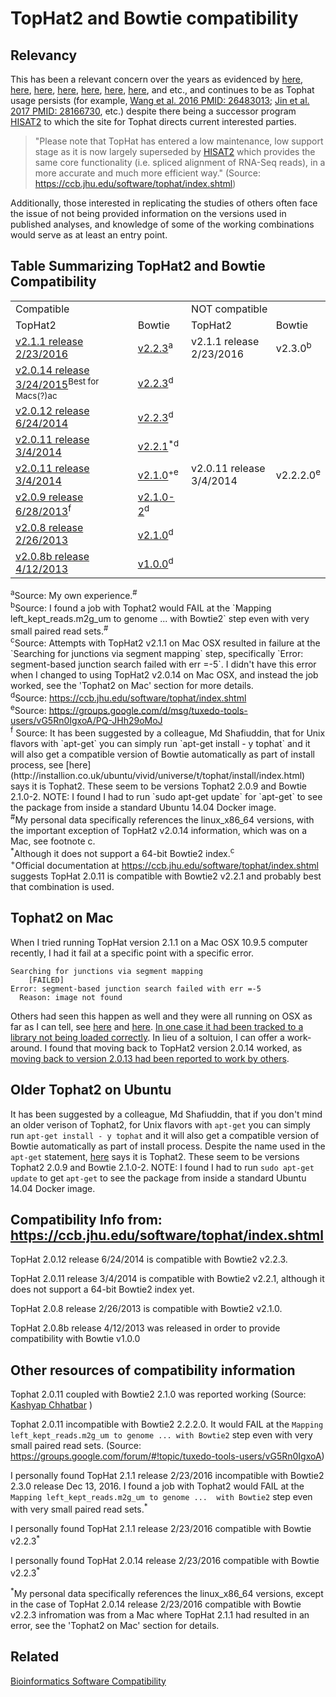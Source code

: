 TopHat2 and Bowtie compatibility
=================================


Relevancy
---------

This has been a relevant concern over the years as evidenced by [here](https://www.biostars.org/p/154060/), [here](http://genomebio.org/not-having-fun-with-tophat/), [here](http://seqanswers.com/forums/showthread.php?t=41254), [here](https://groups.google.com/forum/#!topic/tuxedo-tools-users/vG5Rn0IgxoA), [here](https://www.biostars.org/p/132408/), [here](https://ccb.jhu.edu/software/tophat/index.shtml), [here](http://seqanswers.com/forums/showthread.php?t=24676), and etc., and continues to be as Tophat usage persists (for example, [Wang et al. 2016 PMID: 26483013](https://www.ncbi.nlm.nih.gov/pubmed/26483013); [Jin et al. 2017 PMID: 28166730](https://www.ncbi.nlm.nih.gov/pubmed/28166730), etc.) despite there being a successor program [HISAT2](http://ccb.jhu.edu/software/hisat2/index.shtml) to which the site for Tophat directs current interested parties.

> "Please note that TopHat has entered a low maintenance, low support stage as it is now largely superseded by [HISAT2](http://ccb.jhu.edu/software/hisat2/index.shtml) which provides the same core functionality (i.e. spliced alignment of RNA-Seq reads), in a more accurate and much more efficient way." (Source: https://ccb.jhu.edu/software/tophat/index.shtml)

 Additionally, those interested in replicating the studies of others often face the issue of not being provided information on the versions used in published analyses, and knowledge of some of the working combinations would serve as at least an entry point.




Table Summarizing TopHat2 and Bowtie Compatibility
---------------------------------------------------

<table>
  <tr>
    <td colspan="2">Compatible</td>
    <td colspan="2">NOT compatible</td>
  </tr>
  <tr>
    <td>TopHat2</td>
    <td>Bowtie</td>
    <td>TopHat2</td>
    <td>Bowtie</td>
  </tr>
  <tr>
    <td><a href="http://ccb.jhu.edu/software/tophat/downloads/tophat-2.1.1.Linux_x86_64.tar.gz">v2.1.1 release 2/23/2016</a></td>
    <td><a href="http://sourceforge.net/projects/bowtie-bio/files/bowtie2/2.2.3/bowtie2-2.2.3-linux-x86_64.zip">v2.2.3</a><sup>a</sup></td>
    <td>v2.1.1 release 2/23/2016</td>
    <td>v2.3.0<sup>b</sup></td>
  </tr>
  <tr>
    <td><a href="http://ccb.jhu.edu/software/tophat/downloads/tophat-2.0.12.Linux_x86_64.tar.gz">v2.0.14 release 3/24/2015</a><sup>Best for Macs(?)</sup><sup>a</sup><sup>c</sup></td>
    <td><a href="http://sourceforge.net/projects/bowtie-bio/files/bowtie2/2.2.3/bowtie2-2.2.3-linux-x86_64.zip">v2.2.3</a><sup>d</sup></td>
    <td> </td>
    <td> </td>
  </tr>
  <tr>
    <td><a href="http://ccb.jhu.edu/software/tophat/downloads/tophat-2.0.12.Linux_x86_64.tar.gz">v2.0.12 release 6/24/2014</a></td>
    <td><a href="http://sourceforge.net/projects/bowtie-bio/files/bowtie2/2.2.3/bowtie2-2.2.3-linux-x86_64.zip">v2.2.3</a><sup>d</sup></td>
    <td> </td>
    <td> </td>
  </tr>
  <tr>
    <td><a href="http://ccb.jhu.edu/software/tophat/downloads/tophat-2.0.11.Linux_x86_64.tar.gz">v2.0.11 release 3/4/2014</a></td>
    <td><a href="http://sourceforge.net/projects/bowtie-bio/files/bowtie2/2.2.1/bowtie2-2.2.1-linux-x86_64.zip">v2.2.1</a><sup>*</sup><sup>d</sup></td>
    <td> </td>
    <td> </td>
  </tr>
  <tr>
    <td><a href="http://ccb.jhu.edu/software/tophat/downloads/tophat-2.0.11.Linux_x86_64.tar.gz">v2.0.11 release 3/4/2014</a></td>
    <td><a href="http://sourceforge.net/projects/bowtie-bio/files/bowtie2/2.1.0/bowtie2-2.1.0-linux-x86_64.zip">v2.1.0</a><sup>+</sup><sup>e</sup></td>
    <td>v2.0.11 release 3/4/2014</td>
    <td>v2.2.2.0<sup>e</sup></td>
  </tr>
  <tr>
    <td><a href="http://ccb.jhu.edu/software/tophat/downloads/tophat-2.0.9.Linux_x86_64.tar.gz">v2.0.9 release 6/28/2013</a><sup>f</sup></td>
    <td><a href="http://sourceforge.net/projects/bowtie-bio/files/bowtie2/2.1.0/bowtie2-2.1.0-linux-x86_64.zip">v2.1.0-2</a><sup>d</sup></td>
    <td> </td>
    <td> </td>
  </tr>
   <tr>
    <td><a href="http://ccb.jhu.edu/software/tophat/downloads/tophat-2.0.8.Linux_x86_64.tar.gz">v2.0.8 release 2/26/2013</a></td>
    <td><a href="http://sourceforge.net/projects/bowtie-bio/files/bowtie2/2.1.0/bowtie2-2.1.0-linux-x86_64.zip">v2.1.0</a><sup>d</sup></td>
    <td> </td>
    <td> </td>
  </tr>
  <tr>
    <td><a href="http://ccb.jhu.edu/software/tophat/downloads/tophat-2.0.8b.Linux_x86_64.tar.gz">v2.0.8b release 4/12/2013</a></td>
    <td><a href="https://sourceforge.net/projects/bowtie-bio/files/bowtie/1.0.0/bowtie-1.0.0-linux-x86_64.zip">v1.0.0</a><sup>d</sup></td>
    <td> </td>
    <td> </td>
  </tr>

</table>
<sup>a</sup>Source: My own experience.<sup>#</sup></br>  
<sup>b</sup>Source: I found a job with Tophat2 would FAIL at the `Mapping left_kept_reads.m2g_um to genome ...  with Bowtie2` step even with very small paired read sets.<sup>#</sup></br>  
<sup>c</sup>Source: Attempts with TopHat2 v2.1.1 on Mac OSX resulted in failure at the `Searching for junctions via segment mapping` step, specifically `Error: segment-based junction search failed with err =-5`. I didn't have this error when I changed to using TopHat2 v2.0.14 on Mac OSX, and instead the job worked, see the 'Tophat2 on Mac' section for more details.</a></br>  
<sup>d</sup>Source: <a href="https://ccb.jhu.edu/software/tophat/index.shtml">https://ccb.jhu.edu/software/tophat/index.shtml</a></br>  
<sup>e</sup>Source: <a href="https://groups.google.com/d/msg/tuxedo-tools-users/vG5Rn0IgxoA/PQ-JHh29oMoJ">https://groups.google.com/d/msg/tuxedo-tools-users/vG5Rn0IgxoA/PQ-JHh29oMoJ</a></br>  
<sup>f</sup> Source: It has been suggested by a colleague, Md Shafiuddin, that for Unix flavors with `apt-get` you can simply run `apt-get install - y tophat` and it will also get a compatible version of Bowtie automatically as part of install process, see [here](http://installion.co.uk/ubuntu/vivid/universe/t/tophat/install/index.html) says it is Tophat2. These seem to be versions Tophat2 2.0.9 and Bowtie 2.1.0-2. NOTE: I found I had to run `sudo apt-get update` for `apt-get` to see the package from inside a standard Ubuntu 14.04 Docker image.</br>  
<sup>#</sup>My personal data specifically references the linux_x86_64 versions, with the important exception of TopHat2 v2.0.14 information, which was on a Mac, see footnote c.</br>  
<sup>*</sup>Although it does not support a 64-bit Bowtie2 index.<sup>c</sup></br>  
<sup>+</sup>Official documentation at <a href="https://ccb.jhu.edu/software/tophat/index.shtml">https://ccb.jhu.edu/software/tophat/index.shtml</a> suggests TopHat 2.0.11 is compatible with Bowtie2 v2.2.1 and probably best that combination is used.</br>  




Tophat2 on Mac
--------------

When I tried running TopHat version 2.1.1 on a Mac OSX 10.9.5 computer recently, I had it fail at a specific point with a specific error.

    Searching for junctions via segment mapping
        [FAILED]
    Error: segment-based junction search failed with err =-5
      Reason: image not found

Others had seen this happen as well and they were all running on OSX as far as I can tell, see [here](https://www.biostars.org/p/191081/) and [here](https://www.biostars.org/p/194771/). [In one case it had been tracked to a library not being loaded correctly](https://www.biostars.org/p/191081/). In lieu of a soltuion, I can offer a work-around. I found that moving back to TopHat2 version 2.0.14 worked, as [moving back to version 2.0.13 had been reported to work by others](https://www.biostars.org/p/191081/).





Older Tophat2 on Ubuntu
-----------------------

It has been suggested by a colleague, Md Shafiuddin, that if you don't mind an older verison of Tophat2, for Unix flavors with `apt-get` you can simply run `apt-get install - y tophat` and it will also get a compatible version of Bowtie automatically as part of install process. Despite the name used in the `apt-get` statement, [here](http://installion.co.uk/ubuntu/vivid/universe/t/tophat/install/index.html) says it is Tophat2. These seem to be versions Tophat2 2.0.9 and Bowtie 2.1.0-2. NOTE: I found I had to run `sudo apt-get update` to get `apt-get` to see the package from inside a standard Ubuntu 14.04 Docker image.




Compatibility Info from: https://ccb.jhu.edu/software/tophat/index.shtml
-------------------------------------------------------------------------

TopHat 2.0.12 release 6/24/2014 is compatible with Bowtie2 v2.2.3.

TopHat 2.0.11 release 3/4/2014 is compatible with Bowtie2 v2.2.1, although it does not support a 64-bit Bowtie2 index yet.

TopHat 2.0.8 release 2/26/2013 is compatible with Bowtie2 v2.1.0.

TopHat 2.0.8b release 4/12/2013 was released in order to provide compatibility with Bowtie v1.0.0



Other resources of compatibility information
---------------------------------------------

Tophat 2.0.11 coupled with Bowtie2 2.1.0 was reported working (Source: [Kashyap Chhatbar](http://genomebio.org/not-having-fun-with-tophat/) )

Tophat 2.0.11 incompatible with Bowtie2 2.2.2.0. It would FAIL at the `Mapping left_kept_reads.m2g_um to genome ... with Bowtie2` step even with very small paired read sets. (Source: https://groups.google.com/forum/#!topic/tuxedo-tools-users/vG5Rn0IgxoA)

I personally found TopHat 2.1.1 release 2/23/2016 incompatible with Bowtie2 2.3.0 release Dec 13, 2016. I found a job with Tophat2 would FAIL at the `Mapping left_kept_reads.m2g_um to genome ...  with Bowtie2` step even with very small paired read sets.<sup>*</sup>

I personally found TopHat 2.1.1 release 2/23/2016 compatible with Bowtie v2.2.3<sup>*</sup>

I personally found TopHat 2.0.14 release 2/23/2016 compatible with Bowtie v2.2.3<sup>*</sup>


<sup>*</sup>My personal data specifically references the linux_x86_64 versions, except in the case of TopHat 2.0.14 release 2/23/2016 compatible with Bowtie v2.2.3 infromation was from a Mac where TopHat 2.1.1 had resulted in an error, see the 'Tophat2 on Mac' section for details.

Related
-------

[Bioinformatics Software Compatibility](http://bioinformatics-software-compatibility.readthedocs.io/en/latest/)
